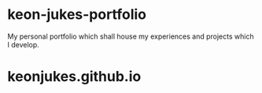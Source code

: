 # keon-jukes-portfolio

My personal portfolio which shall house my experiences and projects which I develop.

# keonjukes.github.io
